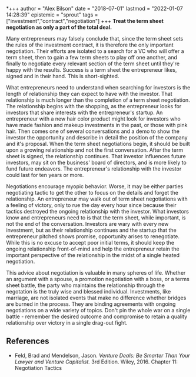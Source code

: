 *+++
author = "Alex Bilson"
date = "2018-07-01"
lastmod = "2022-01-07 14:28:39"
epistemic = "sprout"
tags = ["investment","contract","negotiation"]
+++
**Treat the term sheet negotiation as only a part of the total deal.**

Many entrepreneurs may falsely conclude that, since the term sheet sets the rules of the investment contract, it is therefore the only important negotiation. Their efforts are isolated to a search for a VC who will offer a term sheet, then to gain a few term sheets to play off one another, and finally to negotiate every relevant section of the term sheet until they're happy with the results. Success is a term sheet the entrepreneur likes, signed and in their hand. This is short-sighted.

What entrepreneurs need to understand when searching for investors is the length of relationship they can expect to have with the investor. That relationship is much longer than the completion of a term sheet negotiation. The relationship begins with the shopping, as the entrepreneur looks for investors that share interests with the entrepreneur's startup. An entrepreneur with a new hair color product might look for investors who have made fashion and makeup investments in the past, or those with pink hair. Then comes one of several conversations and a demo to show the investor the opportunity and describe in detail the position of the company and it's proposal. When the term sheet negotiations begin, it should be built upon a growing relationship and not the first conversation. After the term sheet is signed, the relationship continues. That investor influences future investors, may sit on the business' board of directors, and is more likely to fund future endeavors. The entrepreneur's relationship with the investor could last for ten years or more.

Negotiations encourage myopic behavior. Worse, it may be either parties negotiating tactic to get the other to focus on the details and forget the relationship. An entrepreneur may walk out of term sheet negotiations with a feeling of victory, only to rue the day every hour since because their tactics destroyed the ongoing relationship with the investor. What investors know and entrepreneurs need to is that the term sheet, while important, is not the end of the conversation. Investors are wary with every new investment, but as their relationship continues and the startup that the entrepreneur pitched shows promise, opportunity arises to renegotiate. While this is no excuse to accept poor initial terms, it should keep the ongoing relationship front-of-mind and help the entrepreneur retain the important perspective of the relationship in the midst of a single heated negotiation.

This advice about negotiation is valuable in many spheres of life. Whether an argument with a spouse, a promotion negotiation with a boss, or a terms sheet battle, the party who maintains the relationship through the negotation is the truly wise and blessed individual. Investments, like marriage, are not isolated events that make no difference whether bridges are burned in the process. They are binding agreements with ongoing negotiations on a wide variety of topics. Don't pin the whole war on a single battle - remember the desired outcome and compromise to retain a quality relationship over victory in a single drag-out fight.

## References

- Feld, Brad and Mendelson, Jason. _Venture Deals: Be Smarter Than Your Lawyer and Venture Capitalist._ 3rd Edition. Wiley, 2016. Chapter 11: Negotiation Tactics
